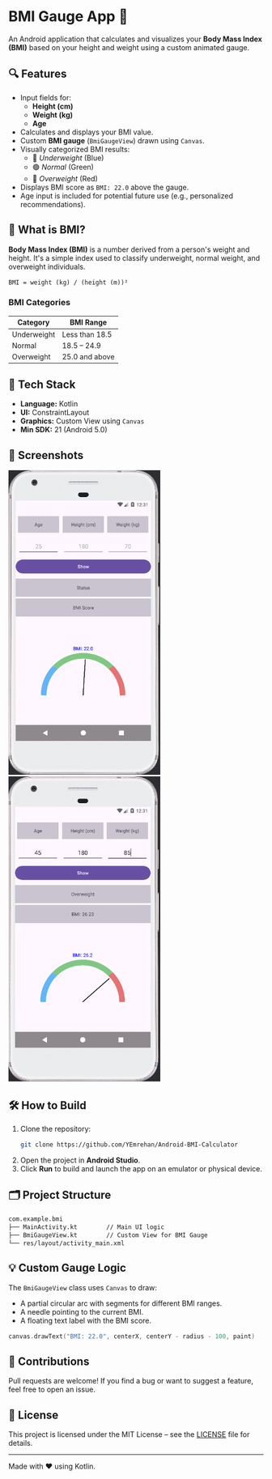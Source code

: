# BMI Gauge App 📱

An Android application that calculates and visualizes your **Body Mass Index (BMI)** based on your height and weight using a custom animated gauge.

## 🔍 Features

- Input fields for:
  - **Height (cm)**
  - **Weight (kg)**
  - **Age**
- Calculates and displays your BMI value.
- Custom **BMI gauge** (`BmiGaugeView`) drawn using `Canvas`.
- Visually categorized BMI results:
  - 🔵 *Underweight* (Blue)
  - 🟢 *Normal* (Green)
  - 🔴 *Overweight* (Red)
- Displays BMI score as `BMI: 22.0` above the gauge.
- Age input is included for potential future use (e.g., personalized recommendations).

## 🧠 What is BMI?

**Body Mass Index (BMI)** is a number derived from a person's weight and height. It's a simple index used to classify underweight, normal weight, and overweight individuals.

```
BMI = weight (kg) / (height (m))²
```

### BMI Categories

| Category      | BMI Range      |
|---------------|----------------|
| Underweight   | Less than 18.5 |
| Normal        | 18.5 – 24.9    |
| Overweight    | 25.0 and above |

## 🧩 Tech Stack

- **Language:** Kotlin
- **UI:** ConstraintLayout
- **Graphics:** Custom View using `Canvas`
- **Min SDK:** 21 (Android 5.0)

## 📸 Screenshots

<p float="left">
  <img src="screenshots/ss1.png" width="300" />
  <img src="screenshots/ss2.png" width="300" />
</p>

## 🛠 How to Build

1. Clone the repository:
   ```bash
   git clone https://github.com/YEmrehan/Android-BMI-Calculator
   ```
2. Open the project in **Android Studio**.
3. Click **Run** to build and launch the app on an emulator or physical device.

## 🗂 Project Structure

```
com.example.bmi
├── MainActivity.kt        // Main UI logic
├── BmiGaugeView.kt        // Custom View for BMI Gauge
└── res/layout/activity_main.xml
```

## 💡 Custom Gauge Logic

The `BmiGaugeView` class uses `Canvas` to draw:
- A partial circular arc with segments for different BMI ranges.
- A needle pointing to the current BMI.
- A floating text label with the BMI score.

```kotlin
canvas.drawText("BMI: 22.0", centerX, centerY - radius - 100, paint)
```

## 🤝 Contributions

Pull requests are welcome! If you find a bug or want to suggest a feature, feel free to open an issue.

## 📄 License

This project is licensed under the MIT License – see the [LICENSE](LICENSE) file for details.

---

Made with ❤️ using Kotlin.
